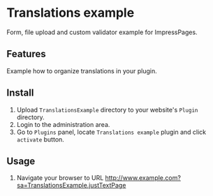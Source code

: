 # Translations example

Form, file upload and custom validator example for ImpressPages.

## Features

Example how to organize translations in your plugin.

## Install

1. Upload `TranslationsExample` directory to your website's `Plugin` directory.
2. Login to the administration area.
3. Go to `Plugins` panel, locate `Translations example` plugin and click `activate` button.

## Usage

1. Navigate your browser to URL http://www.example.com?sa=TranslationsExample.justTextPage
